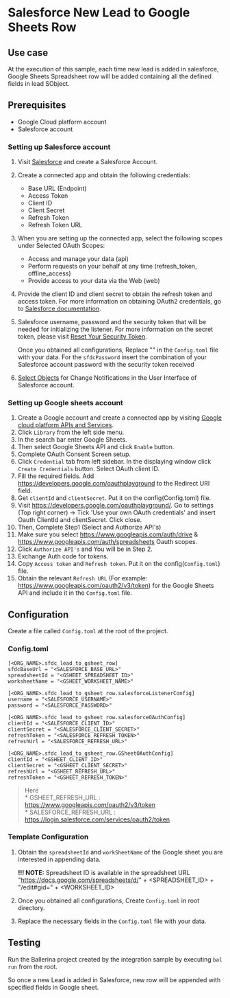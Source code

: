 # Salesforce New Lead to Google Sheets Row
## Use case
At the execution of this sample, each time new lead is added in salesforce, Google Sheets Spreadsheet row will be 
added containing all the defined fields in lead SObject.

## Prerequisites
* Google Cloud platform account
* Salesforce account

### Setting up Salesforce account
1. Visit [Salesforce](https://www.salesforce.com/) and create a Salesforce Account.
2. Create a connected app and obtain the following credentials:
    *   Base URL (Endpoint)
    *   Access Token
    *   Client ID
    *   Client Secret
    *   Refresh Token
    *   Refresh Token URL
3. When you are setting up the connected app, select the following scopes under Selected OAuth Scopes:
    *   Access and manage your data (api)
    *   Perform requests on your behalf at any time (refresh_token, offline_access)
    *   Provide access to your data via the Web (web)
4. Provide the client ID and client secret to obtain the refresh token and access token. For more information on obtaining OAuth2 credentials, go to [Salesforce documentation](https://help.salesforce.com/articleView?id=remoteaccess_authenticate_overview.htm).
5.  Salesforce username, password and the security token that will be needed for initializing the listener. 
    For more information on the secret token, please visit [Reset Your Security Token](https://help.salesforce.com/articleView?id=user_security_token.htm&type=5).
    
    Once you obtained all configurations, Replace "" in the `Config.toml` file with your data. For the `sfdcPassword` insert the combination of your Salesforce account password with the security token received 
6. [Select Objects](https://developer.salesforce.com/docs/atlas.en-us.change_data_capture.meta/change_data_capture/cdc_select_objects.htm) for Change Notifications in the User Interface of Salesforce account.

### Setting up Google sheets account
1. Create a Google account and create a connected app by visiting [Google cloud platform APIs and Services](https://console.cloud.google.com/apis/dashboard). 
2. Click `Library` from the left side menu.
3. In the search bar enter Google Sheets.
4. Then select Google Sheets API and click `Enable` button.
5. Complete OAuth Consent Screen setup.
6. Click `Credential` tab from left sidebar. In the displaying window click `Create Credentials` button. Select OAuth client ID.
7. Fill the required fields. Add https://developers.google.com/oauthplayground to the Redirect URI field.
8. Get `clientId` and `clientSecret`. Put it on the config(Config.toml) file.
9. Visit https://developers.google.com/oauthplayground/. Go to settings (Top right corner) -> Tick 'Use your own OAuth credentials' and insert Oauth ClientId and clientSecret. Click close.
10. Then, Complete Step1 (Select and Authorize API's)
11. Make sure you select https://www.googleapis.com/auth/drive & https://www.googleapis.com/auth/spreadsheets Oauth scopes.
12. Click `Authorize API's` and You will be in Step 2.
13. Exchange Auth code for tokens.
14. Copy `Access token` and `Refresh token`. Put it on the config(`Config.toml`) file.
15. Obtain the relevant `Refresh URL` (For example: https://www.googleapis.com/oauth2/v3/token) for the Google Sheets API and include it in the `Config.toml` file.

## Configuration
Create a file called `Config.toml` at the root of the project.

### Config.toml 

```
[<ORG_NAME>.sfdc_lead_to_gsheet_row]
sfdcBaseUrl = "<SALESFORCE_BASE_URL>"
spreadsheetId = "<GSHEET_SPREADSHEET_ID>"
worksheetName = "<GSHEET_WORKSHEET_NAME>"

[<ORG_NAME>.sfdc_lead_to_gsheet_row.salesforceListenerConfig]
username = "<SALESFORCE_USERNAME>"
password = "<SALESFORCE_PASSWORD>"

[<ORG_NAME>.sfdc_lead_to_gsheet_row.salesforceOAuthConfig]
clientId = "<SALESFORCE_CLIENT_ID>"
clientSecret = "<SALESFORCE_CLIENT_SECRET>"
refreshToken = "<SALESFORCE_REFRESH_TOKEN>"
refreshUrl = "<SALESFORCE_REFRESH_URL>"

[<ORG_NAME>.sfdc_lead_to_gsheet_row.GSheetOAuthConfig]
clientId = "<GSHEET_CLIENT_ID>"
clientSecret = "<GSHEET_CLIENT_SECRET>"
refreshUrl = "<GSHEET_REFRESH_URL>"
refreshToken = "<GSHEET_REFRESH_TOKEN>"
```
> Here   
    * GSHEET_REFRESH_URL : https://www.googleapis.com/oauth2/v3/token  
    * SALESFORCE_REFRESH_URL : https://login.salesforce.com/services/oauth2/token


### Template Configuration
1. Obtain the `spreadsheetId` and `workSheetName` of the Google sheet you are interested in appending data. 

    **!!! NOTE:** Spreadsheet ID is available in the spreadsheet URL "https://docs.google.com/spreadsheets/d/" + <SPREADSHEET_ID> + "/edit#gid=" + <WORKSHEET_ID>
2. Once you obtained all configurations, Create `Config.toml` in root directory.
3. Replace the necessary fields in the `Config.toml` file with your data.

## Testing
Run the Ballerina project created by the integration sample by executing `bal run` from the root.

So once a new Lead is added in Salesforce, new row will be appended with specified fields in Google sheet.
